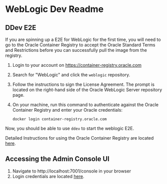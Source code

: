 # WebLogic Dev Readme

## DDev E2E
If you are spinning up a E2E for WebLogic for the first time, you will need to go to the Oracle Container Registry to accept the Oracle Standard Terms and Restrictions before you can successfully pull the image from the registry. 

1. Login to your account on https://container-registry.oracle.com
2. Search for "WebLogic" and click the `weblogic` repository. 
3. Follow the instructions to sign the License Agreement. The prompt is located on the right-hand side of the Oracle WebLogic Server repository page.
4. On your machine, run this command to authenticate against the Oracle Container Registry and enter your Oracle credentials:
   
    ```
    docker login container-registry.oracle.com
    ```
Now, you should be able to use `ddev` to start the weblogic E2E. 

Detailed Instructions for using the Oracle Container Registry are located [here](https://docs.oracle.com/en/operating-systems/oracle-linux/docker/docker-registry.html#docker-ocr-login). 

## Accessing the Admin Console UI

1. Navigate to http://localhost:7001/console in your browser
2. Login credentials are located [here](./compose/weblogic/properties/docker-build/domain_security.properties).